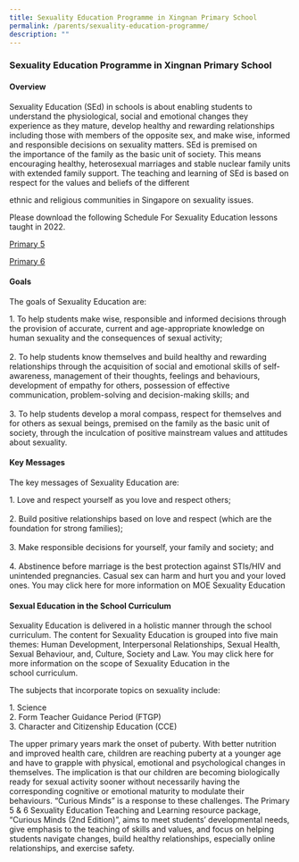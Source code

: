 ```yaml
---
title: Sexuality Education Programme in Xingnan Primary School
permalink: /parents/sexuality-education-programme/
description: ""
---
```

### Sexuality Education Programme in Xingnan Primary School

#### Overview

Sexuality Education (SEd) in schools is about enabling students to understand the physiological, social and emotional changes they experience as they mature, develop healthy and rewarding relationships including those with members of the opposite sex, and make wise, informed and responsible decisions on sexuality matters. SEd is premised on the importance of the family as the basic unit of society. This means encouraging healthy, heterosexual marriages and stable nuclear family units with extended family support. The teaching and learning of SEd is based on respect for the values and beliefs of the different

ethnic and religious communities in Singapore on sexuality issues.

  

Please download the following Schedule For Sexuality Education lessons taught in 2022.  

[Primary 5](/files/p5sep.pdf)

[Primary 6](/files/p6sep.pdf)


#### Goals

The goals of Sexuality Education are:

1\.  To help students make wise, responsible and informed decisions through the provision of accurate, current and age-appropriate knowledge on human sexuality and the consequences of sexual activity;<br><Br>
2.  To help students know themselves and build healthy and rewarding relationships through the acquisition of social and emotional skills of self-awareness, management of their thoughts, feelings and behaviours, development of empathy for others, possession of effective communication, problem-solving and decision-making skills; and <br><br>
3.  To help students develop a moral compass, respect for themselves and for others as sexual beings, premised on the family as the basic unit of society, through the inculcation of positive mainstream values and attitudes about sexuality.

  

#### Key Messages

The key messages of Sexuality Education are:

1\.  Love and respect yourself as you love and respect others; <br><br>
2.  Build positive relationships based on love and respect (which are the foundation for strong families); <br><br>
3.  Make responsible decisions for yourself, your family and society; and <br><br>
4.  Abstinence before marriage is the best protection against STIs/HIV and unintended pregnancies. Casual sex can harm and hurt you and your loved ones. You may click here for more information on MOE Sexuality Education

  

#### Sexual Education in the School Curriculum

Sexuality Education is delivered in a holistic manner through the school curriculum. The content for Sexuality Education is grouped into five main themes: Human Development, Interpersonal Relationships, Sexual Health, Sexual Behaviour, and, Culture, Society and Law. You may click here for more information on the scope of Sexuality Education in the school curriculum.

The subjects that incorporate topics on sexuality include:

1\.  Science<br>
2.  Form Teacher Guidance Period (FTGP)<br>
3.  Character and Citizenship Education (CCE)

  

The upper primary years mark the onset of puberty. With better nutrition and improved health care, children are reaching puberty at a younger age and have to grapple with physical, emotional and psychological changes in themselves. The implication is that our children are becoming biologically ready for sexual activity sooner without necessarily having the corresponding cognitive or emotional maturity to modulate their behaviours. “Curious Minds” is a response to these challenges. The Primary 5 & 6 Sexuality Education Teaching and Learning resource package, “Curious Minds (2nd Edition)”, aims to meet students’ developmental needs, give emphasis to the teaching of skills and values, and focus on helping students navigate changes, build healthy relationships, especially online relationships, and exercise safety.